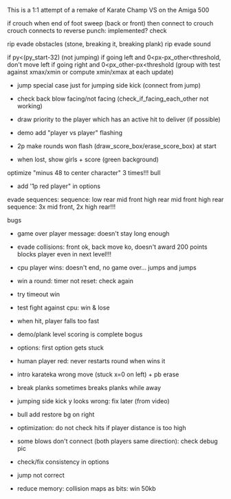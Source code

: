 This is a 1:1 attempt of a remake of Karate Champ VS on the Amiga 500

if crouch when end of foot sweep (back or front) 
then connect to crouch
crouch connects to reverse punch: implemented? check

				
rip evade obstacles (stone, breaking it, breaking plank)
rip evade sound



if py<(py_start-32) (not jumping)
if going left and 0<px-px_other<threshold, don't move left
if going right and 0<px_other-px<threshold
(group with test against xmax/xmin or compute xmin/xmax
at each update)

- jump special case just for jumping side kick (connect from jump)
- check back blow facing/not facing (check_if_facing_each_other not working)
- draw priority to the player which has an active hit to deliver (if possible)
- demo add "player vs player" flashing
- 2p make rounds won flash (draw_score_box/erase_score_box) at start

- when lost, show girls + score (green background)

optimize "minus 48 to center character" 3 times!!!
bull

- add '1p red player" in options

evade sequences:
sequence: low rear mid front high rear mid front high rear
sequence: 3x mid front, 2x high rear!!!

bugs

- game over player message: doesn't stay long enough
- evade collisions: front ok, back move ko, doesn't award 200 points
  blocks player even in next level!!!
- cpu player wins: doesn't end, no game over... jumps and jumps
- win a round: timer not reset: check again
- try timeout win
- test fight against cpu: win & lose
- when hit, player falls too fast
- demo/plank level scoring is complete bogus
- options: first option gets stuck
- human player red: never restarts round when wins it

- intro karateka wrong move (stuck x=0 on left) + pb erase
- break planks sometimes breaks planks while away
- jumping side kick y looks wrong: fix later (from video)
- bull add restore bg on right
- optimization: do not check hits if player distance is too high
- some blows don't connect (both players same direction): check debug pic
- check/fix consistency in options
- jump not correct
- reduce memory: collision maps as bits: win 50kb



